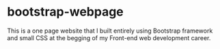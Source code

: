 # bootstrap-webpage
This is a one page website that I built entirely using Bootstrap framework and small CSS at the begging of my Front-end web development career.
